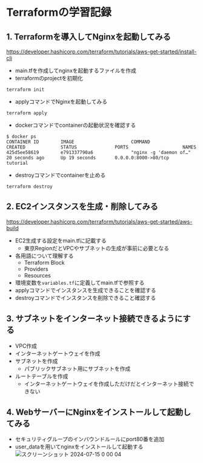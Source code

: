 # Terraformの学習記録

## 1. Terraformを導入してNginxを起動してみる
https://developer.hashicorp.com/terraform/tutorials/aws-get-started/install-cli
- main.tfを作成してnginxを起動するファイルを作成
- terraformのprojectを初期化
```
terraform init
```
- applyコマンドでNginxを起動してみる
```
terraform apply
```
- dockerコマンドでcontainerの起動状況を確認する
```
$ docker ps
CONTAINER ID        IMAGE                     COMMAND                  CREATED             STATUS              PORTS                    NAMES
425d5ee58619        e791337790a6              "nginx -g 'daemon of…"   20 seconds ago      Up 19 seconds       0.0.0.0:8000->80/tcp     tutorial
```
- destroyコマンドでcontainerを止める
```
terraform destroy
```

## 2. EC2インスタンスを生成・削除してみる
https://developer.hashicorp.com/terraform/tutorials/aws-get-started/aws-build
- EC2生成する設定をmain.tfに記載する
  - 東京RegionだとVPCやサブネットの生成が事前に必要となる
- 各用語について理解する
  - Terraform Block
  - Providers
  - Resources
- 環境変数を`variables.tf`に定義してmain.tfで参照する
- applyコマンドでインスタンスを生成できることを確認する
- destroyコマンドでインスタンスを削除できること確認する

## 3. サブネットをインターネット接続できるようにする
- VPC作成
- インターネットゲートウェイを作成
- サブネットを作成
  - パブリックサブネット用にサブネットを作成
- ルートテーブルを作成
  - インターネットゲートウェイを作成しただけだとインターネット接続できない

## 4. WebサーバーにNginxをインストールして起動してみる
- セキュリティグループのインバウンドルールにport80番を追加
- user_dataを用いてnginxをインストールして起動する
![スクリーンショット 2024-07-15 0 00 04](https://github.com/user-attachments/assets/9ddd4638-4103-4048-b172-a68e92f84846)
